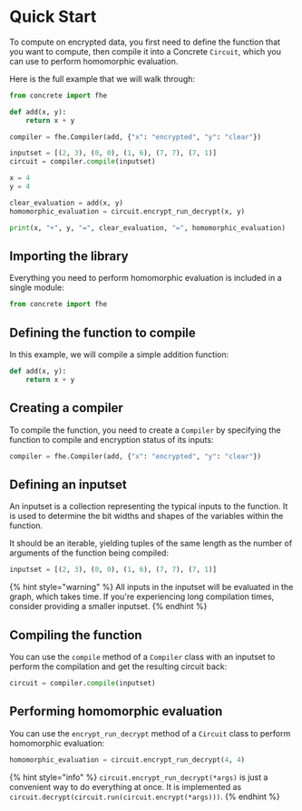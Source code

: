 # Quick Start

To compute on encrypted data, you first need to define the function that you want to compute, then compile it into a Concrete `Circuit`, which you can use to perform homomorphic evaluation.

Here is the full example that we will walk through:

```python
from concrete import fhe

def add(x, y):
    return x + y

compiler = fhe.Compiler(add, {"x": "encrypted", "y": "clear"})

inputset = [(2, 3), (0, 0), (1, 6), (7, 7), (7, 1)]
circuit = compiler.compile(inputset)

x = 4
y = 4

clear_evaluation = add(x, y)
homomorphic_evaluation = circuit.encrypt_run_decrypt(x, y)

print(x, "+", y, "=", clear_evaluation, "=", homomorphic_evaluation)
```

## Importing the library

Everything you need to perform homomorphic evaluation is included in a single module:

<!--pytest-codeblocks:skip-->
```python
from concrete import fhe
```

## Defining the function to compile

In this example, we will compile a simple addition function:

<!--pytest-codeblocks:skip-->
```python
def add(x, y):
    return x + y
```

## Creating a compiler

To compile the function, you need to create a `Compiler` by specifying the function to compile and encryption status of its inputs:

<!--pytest-codeblocks:skip-->
```python
compiler = fhe.Compiler(add, {"x": "encrypted", "y": "clear"})
```

## Defining an inputset

An inputset is a collection representing the typical inputs to the function. It is used to determine the bit widths and shapes of the variables within the function.

It should be an iterable, yielding tuples of the same length as the number of arguments of the function being compiled:

<!--pytest-codeblocks:skip-->
```python
inputset = [(2, 3), (0, 0), (1, 6), (7, 7), (7, 1)]
```

{% hint style="warning" %}
All inputs in the inputset will be evaluated in the graph, which takes time. If you're experiencing long compilation times, consider providing a smaller inputset.
{% endhint %}

## Compiling the function

You can use the `compile` method of a `Compiler` class with an inputset to perform the compilation and get the resulting circuit back:

<!--pytest-codeblocks:skip-->
```python
circuit = compiler.compile(inputset)
```

## Performing homomorphic evaluation

You can use the `encrypt_run_decrypt` method of a `Circuit` class to perform homomorphic evaluation:

<!--pytest-codeblocks:skip-->
```python
homomorphic_evaluation = circuit.encrypt_run_decrypt(4, 4)
```

{% hint style="info" %}
`circuit.encrypt_run_decrypt(*args)` is just a convenient way to do everything at once. It is implemented as `circuit.decrypt(circuit.run(circuit.encrypt(*args)))`.
{% endhint %}
